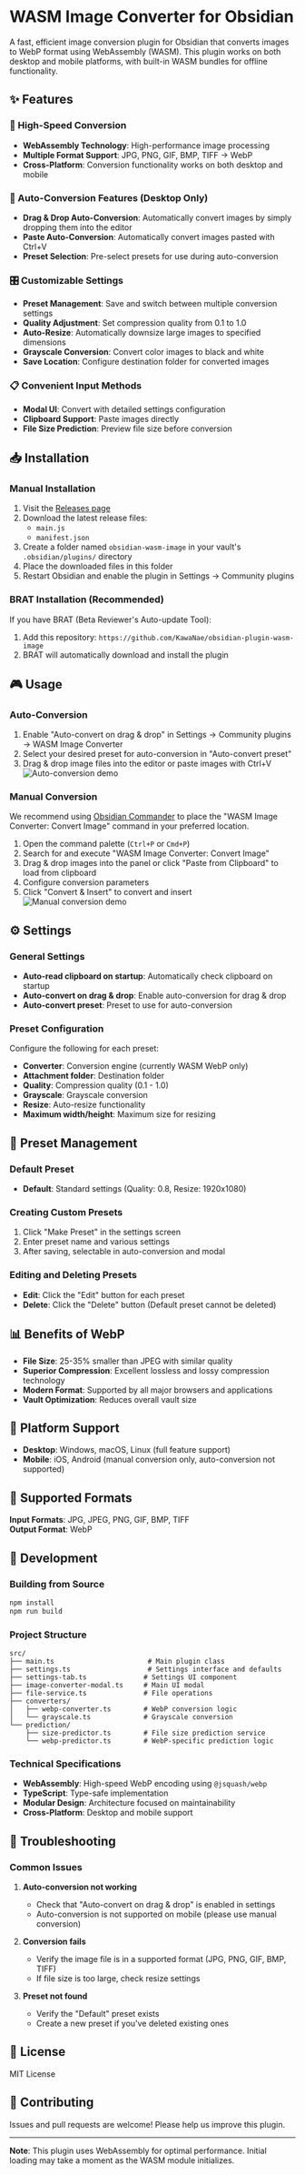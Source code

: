 # WASM Image Converter for Obsidian

A fast, efficient image conversion plugin for Obsidian that converts images to WebP format using WebAssembly (WASM). This plugin works on both desktop and mobile platforms, with built-in WASM bundles for offline functionality.

## ✨ Features

### 🚀 High-Speed Conversion
- **WebAssembly Technology**: High-performance image processing
- **Multiple Format Support**: JPG, PNG, GIF, BMP, TIFF → WebP
- **Cross-Platform**: Conversion functionality works on both desktop and mobile

### 🎯 Auto-Conversion Features (Desktop Only)
- **Drag & Drop Auto-Conversion**: Automatically convert images by simply dropping them into the editor
- **Paste Auto-Conversion**: Automatically convert images pasted with Ctrl+V
- **Preset Selection**: Pre-select presets for use during auto-conversion

### 🎛️ Customizable Settings
- **Preset Management**: Save and switch between multiple conversion settings
- **Quality Adjustment**: Set compression quality from 0.1 to 1.0
- **Auto-Resize**: Automatically downsize large images to specified dimensions
- **Grayscale Conversion**: Convert color images to black and white
- **Save Location**: Configure destination folder for converted images

### 📋 Convenient Input Methods
- **Modal UI**: Convert with detailed settings configuration
- **Clipboard Support**: Paste images directly
- **File Size Prediction**: Preview file size before conversion

## 📥 Installation

### Manual Installation

1. Visit the [Releases page](https://github.com/KawaNae/obsidian-plugin-wasm-image/releases)
2. Download the latest release files:
   - `main.js`
   - `manifest.json`
3. Create a folder named `obsidian-wasm-image` in your vault's `.obsidian/plugins/` directory
4. Place the downloaded files in this folder
5. Restart Obsidian and enable the plugin in Settings → Community plugins

### BRAT Installation (Recommended)

If you have BRAT (Beta Reviewer's Auto-update Tool):
1. Add this repository: `https://github.com/KawaNae/obsidian-plugin-wasm-image`
2. BRAT will automatically download and install the plugin

## 🎮 Usage

### Auto-Conversion
1. Enable "Auto-convert on drag & drop" in Settings → Community plugins → WASM Image Converter
2. Select your desired preset for auto-conversion in "Auto-convert preset"
3. Drag & drop image files into the editor or paste images with Ctrl+V
![Auto-conversion demo](2025-09-17%2014-04-21.gif)

### Manual Conversion
We recommend using [Obsidian Commander](https://github.com/phibr0/obsidian-commander) to place the "WASM Image Converter: Convert Image" command in your preferred location.

1. Open the command palette (`Ctrl+P` or `Cmd+P`)
2. Search for and execute "WASM Image Converter: Convert Image"
3. Drag & drop images into the panel or click "Paste from Clipboard" to load from clipboard
4. Configure conversion parameters
5. Click "Convert & Insert" to convert and insert
![Manual conversion demo](2025-09-17%2014-03-58.gif)

## ⚙️ Settings

### General Settings
- **Auto-read clipboard on startup**: Automatically check clipboard on startup
- **Auto-convert on drag & drop**: Enable auto-conversion for drag & drop
- **Auto-convert preset**: Preset to use for auto-conversion

### Preset Configuration
Configure the following for each preset:
- **Converter**: Conversion engine (currently WASM WebP only)
- **Attachment folder**: Destination folder
- **Quality**: Compression quality (0.1 - 1.0)
- **Grayscale**: Grayscale conversion
- **Resize**: Auto-resize functionality
- **Maximum width/height**: Maximum size for resizing

## 🔧 Preset Management

### Default Preset
- **Default**: Standard settings (Quality: 0.8, Resize: 1920x1080)

### Creating Custom Presets
1. Click "Make Preset" in the settings screen
2. Enter preset name and various settings
3. After saving, selectable in auto-conversion and modal

### Editing and Deleting Presets
- **Edit**: Click the "Edit" button for each preset
- **Delete**: Click the "Delete" button (Default preset cannot be deleted)

## 📊 Benefits of WebP

- **File Size**: 25-35% smaller than JPEG with similar quality
- **Superior Compression**: Excellent lossless and lossy compression technology
- **Modern Format**: Supported by all major browsers and applications
- **Vault Optimization**: Reduces overall vault size

## 📱 Platform Support

- **Desktop**: Windows, macOS, Linux (full feature support)
- **Mobile**: iOS, Android (manual conversion only, auto-conversion not supported)

## 🎯 Supported Formats

**Input Formats**: JPG, JPEG, PNG, GIF, BMP, TIFF  
**Output Format**: WebP

## 🔧 Development

### Building from Source

```bash
npm install
npm run build
```

### Project Structure

```
src/
├── main.ts                       # Main plugin class
├── settings.ts                   # Settings interface and defaults
├── settings-tab.ts              # Settings UI component
├── image-converter-modal.ts     # Main UI modal
├── file-service.ts              # File operations
├── converters/
│   ├── webp-converter.ts        # WebP conversion logic
│   └── grayscale.ts             # Grayscale conversion
└── prediction/
    ├── size-predictor.ts        # File size prediction service
    └── webp-predictor.ts        # WebP-specific prediction logic
```

### Technical Specifications
- **WebAssembly**: High-speed WebP encoding using `@jsquash/webp`
- **TypeScript**: Type-safe implementation
- **Modular Design**: Architecture focused on maintainability
- **Cross-Platform**: Desktop and mobile support

## 🐛 Troubleshooting

### Common Issues
1. **Auto-conversion not working**
   - Check that "Auto-convert on drag & drop" is enabled in settings
   - Auto-conversion is not supported on mobile (please use manual conversion)

2. **Conversion fails**
   - Verify the image file is in a supported format (JPG, PNG, GIF, BMP, TIFF)
   - If file size is too large, check resize settings

3. **Preset not found**
   - Verify the "Default" preset exists
   - Create a new preset if you've deleted existing ones

## 📄 License

MIT License

## 🤝 Contributing

Issues and pull requests are welcome! Please help us improve this plugin.

---

**Note**: This plugin uses WebAssembly for optimal performance. Initial loading may take a moment as the WASM module initializes.
